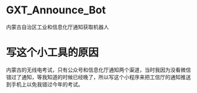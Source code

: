 # GXT_Announce_Bot
内蒙古自治区工业和信息化厅通知获取机器人

# 写这个小工具的原因
内蒙古的无线电考试，只有公众号和信息化厅通知两个渠道，当时我因为没看微信错过了通知，等我知道的时候已经晚了，所以写这个小程序来把工信厅的通知推送到手机上以免我错过今年的考试。